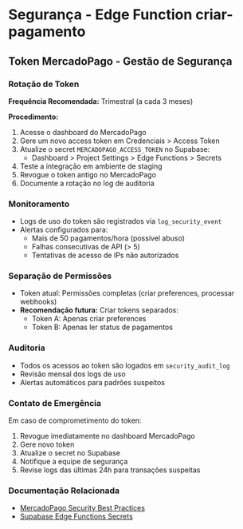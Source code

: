 # Segurança - Edge Function criar-pagamento

## Token MercadoPago - Gestão de Segurança

### Rotação de Token
**Frequência Recomendada:** Trimestral (a cada 3 meses)

**Procedimento:**
1. Acesse o dashboard do MercadoPago
2. Gere um novo access token em Credenciais > Access Token
3. Atualize o secret `MERCADOPAGO_ACCESS_TOKEN` no Supabase:
   - Dashboard > Project Settings > Edge Functions > Secrets
4. Teste a integração em ambiente de staging
5. Revogue o token antigo no MercadoPago
6. Documente a rotação no log de auditoria

### Monitoramento
- Logs de uso do token são registrados via `log_security_event`
- Alertas configurados para:
  - Mais de 50 pagamentos/hora (possível abuso)
  - Falhas consecutivas de API (> 5)
  - Tentativas de acesso de IPs não autorizados

### Separação de Permissões
- Token atual: Permissões completas (criar preferences, processar webhooks)
- **Recomendação futura:** Criar tokens separados:
  - Token A: Apenas criar preferences
  - Token B: Apenas ler status de pagamentos

### Auditoria
- Todos os acessos ao token são logados em `security_audit_log`
- Revisão mensal dos logs de uso
- Alertas automáticos para padrões suspeitos

### Contato de Emergência
Em caso de comprometimento do token:
1. Revogue imediatamente no dashboard MercadoPago
2. Gere novo token
3. Atualize o secret no Supabase
4. Notifique a equipe de segurança
5. Revise logs das últimas 24h para transações suspeitas

### Documentação Relacionada
- [MercadoPago Security Best Practices](https://www.mercadopago.com.br/developers/pt/docs/security)
- [Supabase Edge Functions Secrets](https://supabase.com/docs/guides/functions/secrets)
